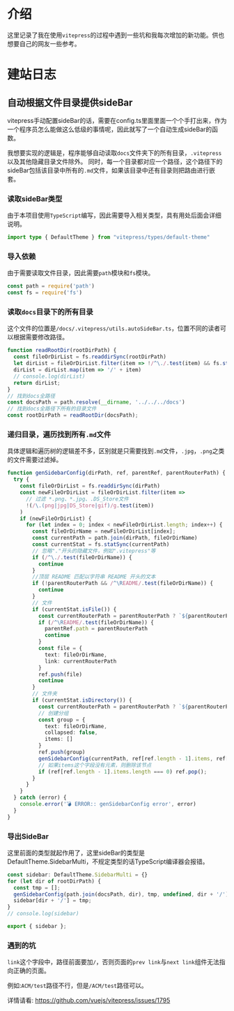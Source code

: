 # 介绍
这里记录了我在使用`vitepress`的过程中遇到一些坑和我每次增加的新功能。供也想要自己的网友一些参考。

# 建站日志
## 自动根据文件目录提供sideBar
vitepress手动配置sideBar的话，需要在config.ts里面里面一个个手打出来，作为一个程序员怎么能做这么低级的事情呢，因此就写了一个自动生成sideBar的函数。

我想要实现的逻辑是，程序能够自动读取`docs`文件夹下的所有目录，`.vitepress`以及其他隐藏目录文件除外。
同时，每一个目录都对应一个路径，这个路径下的sideBar包括该目录中所有的`.md`文件，如果该目录中还有目录则把路由进行嵌套。

### 读取sideBar类型
由于本项目使用`TypeScript`编写，因此需要导入相关类型，具有用处后面会详细说明。
```TypeScript
import type { DefaultTheme } from "vitepress/types/default-theme"
```

### 导入依赖
由于需要读取文件目录，因此需要`path`模块和`fs`模块。
```TypeScript
const path = require('path')
const fs = require('fs')
```
### 读取`docs`目录下的所有目录
这个文件的位置是`/docs/.vitepress/utils.autoSideBar.ts`，位置不同的读者可以根据需要修改路径。
```TypeScript
function readRootDir(rootDirPath) {
  const fileOrDirList = fs.readdirSync(rootDirPath)
  let dirList = fileOrDirList.filter(item => !/^\./.test(item) && fs.statSync(path.join(rootDirPath, item)).isDirectory())
  dirList = dirList.map(item => '/' + item)
  // console.log(dirList)
  return dirList;
}
// 找到docs全路径
const docsPath = path.resolve(__dirname, '../../../docs')
// 找到docs全路径下所有的目录文件
const rootDirPath = readRootDir(docsPath);
```

### 递归目录，遍历找到所有`.md`文件
具体逻辑和遍历树的逻辑差不多，区别就是只需要找到`.md`文件，`.jpg`，`.png`之类的文件需要过滤掉。
```TypeScript
function genSidebarConfig(dirPath, ref, parentRef, parentRouterPath) {
  try {
    const fileOrDirList = fs.readdirSync(dirPath)
    const newFileOrDirList = fileOrDirList.filter(item =>
      // 过滤 *.png、*.jpg、.DS_Store文件
      !(/\.(png|jpg|DS_Store|gif)/g.test(item))
    )
    if (newFileOrDirList) {
      for (let index = 0; index < newFileOrDirList.length; index++) {
        const fileOrDirName = newFileOrDirList[index];
        const currentPath = path.join(dirPath, fileOrDirName)
        const currentStat = fs.statSync(currentPath)
        // 忽略"."开头的隐藏文件，例如".vitepress"等
        if (/^\./.test(fileOrDirName)) {
          continue
        }
        //顶层 README 匹配以字符串 README 开头的文本
        if (!parentRouterPath && /^\README/.test(fileOrDirName)) {
          continue
        }
        // 文件
        if (currentStat.isFile()) {
          const currentRouterPath = parentRouterPath ? `${parentRouterPath}${fileOrDirName}` : `/${fileOrDirName}`
          if (/^\README/.test(fileOrDirName)) {
            parentRef.path = parentRouterPath
            continue
          }
          const file = {
            text: fileOrDirName,
            link: currentRouterPath
          }
          ref.push(file)
          continue
        }
        // 文件夹
        if (currentStat.isDirectory()) {
          const currentRouterPath = parentRouterPath ? `${parentRouterPath}${fileOrDirName}/` : `/${fileOrDirName}/`
          // 创建分组
          const group = {
            text: fileOrDirName,
            collapsed: false,
            items: []
          }
          ref.push(group)
          genSidebarConfig(currentPath, ref[ref.length - 1].items, ref[ref.length - 1], currentRouterPath)
          // 如果items这个字段没有元素，则删除该节点
          if (ref[ref.length - 1].items.length === 0) ref.pop();
        }
      }
    }
  } catch (error) {
    console.error('💣 ERROR:: genSidebarConfig error', error)
  }
}
```

### 导出SideBar
这里前面的类型就起作用了，这里sideBar的类型是DefaultTheme.SidebarMulti，不规定类型的话TypeScript编译器会报错。
```TypeScript
const sidebar: DefaultTheme.SidebarMulti = {}
for (let dir of rootDirPath) {
  const tmp = [];
  genSidebarConfig(path.join(docsPath, dir), tmp, undefined, dir + '/');
  sidebar[dir + '/'] = tmp;
}
// console.log(sidebar)

export { sidebar };
```

### 遇到的坑
`link`这个字段中，路径前面要加`/`，否则页面的`prev link`与`next link`组件无法指向正确的页面。

例如:`ACM/test`路径不行，但是`/ACM/test`路径可以。

详情请看: https://github.com/vuejs/vitepress/issues/1795
